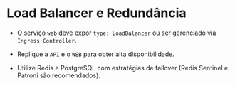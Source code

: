 # Load Balancer e Redundância

- O serviço `web` deve expor `type: LoadBalancer` ou ser gerenciado via `Ingress Controller`.

- Replique a `API` e o `WEB` para obter alta disponibilidade.

- Utilize Redis e PostgreSQL com estratégias de failover (Redis Sentinel e Patroni são recomendados).

